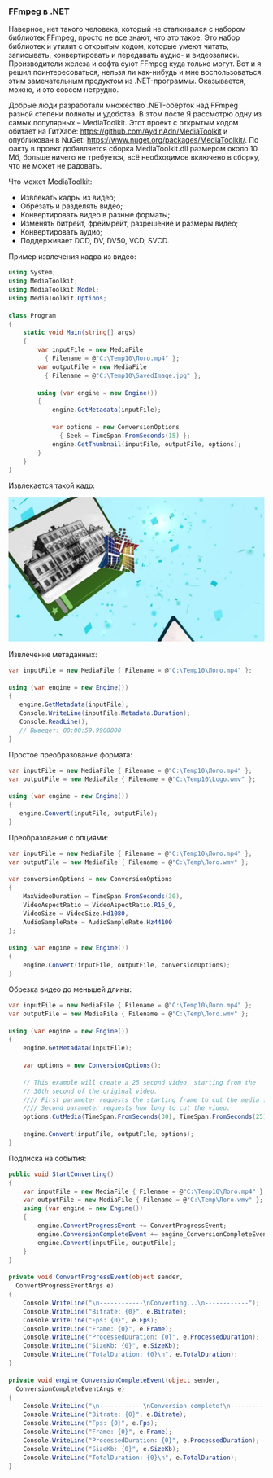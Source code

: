 ﻿### FFmpeg в .NET

Наверное, нет такого человека, который не сталкивался с набором библиотек FFmpeg, просто не все знают, что это такое. Это набор библиотек и утилит с открытым кодом, которые умеют читать, записывать, конвертировать и передавать аудио- и видеозаписи. Производители железа и софта суют FFmpeg куда только могут. Вот и я решил поинтересоваться, нельзя ли как-нибудь и мне воспользоваться этим замечательным продуктом из .NET-программы. Оказывается, можно, и это совсем нетрудно.

Добрые люди разработали множество .NET-обёрток над FFmpeg разной степени полноты и удобства. В этом посте Я рассмотрю одну из самых популярных – MediaToolkit. Этот проект с открытым кодом обитает на ГитХабе: https://github.com/AydinAdn/MediaToolkit и опубликован в NuGet: https://www.nuget.org/packages/MediaToolkit/. По факту в проект добавляется сборка MediaToolkit.dll размером около 10 Мб, больше ничего не требуется, всё необходимое включено в сборку, что не может не радовать.

Что может MediaToolkit:

* Извлекать кадры из видео;
* Обрезать и разделять видео;
* Конвертировать видео в разные форматы;
* Изменять битрейт, фреймрейт, разрешение и размеры видео;
* Конвертировать аудио;
* Поддерживает DCD, DV, DV50, VCD, SVCD.

Пример извлечения кадра из видео:

```csharp
using System;
using MediaToolkit;
using MediaToolkit.Model;
using MediaToolkit.Options;
 
class Program
{
    static void Main(string[] args)
    {
        var inputFile = new MediaFile 
          { Filename = @"C:\Temp10\Лого.mp4" };
        var outputFile = new MediaFile 
          { Filename = @"C:\Temp10\SavedImage.jpg" };
 
        using (var engine = new Engine())
        {
            engine.GetMetadata(inputFile);
 
            var options = new ConversionOptions 
              { Seek = TimeSpan.FromSeconds(15) };
            engine.GetThumbnail(inputFile, outputFile, options);
        }
    }
}
```

Извлекается такой кадр:

![SavedImage](img/SavedImage.jpg)

Извлечение метаданных:

```csharp
var inputFile = new MediaFile { Filename = @"C:\Temp10\Лого.mp4" };
 
using (var engine = new Engine())
{
   engine.GetMetadata(inputFile);
   Console.WriteLine(inputFile.Metadata.Duration);
   Console.ReadLine();
   // Выведет: 00:00:59.9900000
}
```

Простое преобразование формата:

```csharp
var inputFile = new MediaFile { Filename = @"C:\Temp10\Лого.mp4" };
var outputFile = new MediaFile { Filename = @"C:\Temp10\Logo.wmv" };
 
using (var engine = new Engine())
{
   engine.Convert(inputFile, outputFile);
}
```

Преобразование с опциями:

```csharp
var inputFile = new MediaFile { Filename = @"C:\Temp10\Лого.mp4" };
var outputFile = new MediaFile { Filename = @"C:\Temp\Лого.wmv" };
 
var conversionOptions = new ConversionOptions
{
    MaxVideoDuration = TimeSpan.FromSeconds(30),
    VideoAspectRatio = VideoAspectRatio.R16_9,
    VideoSize = VideoSize.Hd1080,
    AudioSampleRate = AudioSampleRate.Hz44100
};
 
using (var engine = new Engine())
{
    engine.Convert(inputFile, outputFile, conversionOptions);
}
```

Обрезка видео до меньшей длины:

```csharp
var inputFile = new MediaFile { Filename = @"C:\Temp10\Лого.mp4" };
var outputFile = new MediaFile { Filename = @"C:\Temp\Лого.wmv" };
 
using (var engine = new Engine())
{
    engine.GetMetadata(inputFile);
 
    var options = new ConversionOptions();
 
    // This example will create a 25 second video, starting from the 
    // 30th second of the original video.
    //// First parameter requests the starting frame to cut the media from.
    //// Second parameter requests how long to cut the video.
    options.CutMedia(TimeSpan.FromSeconds(30), TimeSpan.FromSeconds(25));
 
    engine.Convert(inputFile, outputFile, options);
}
```

Подписка на события:

```csharp
public void StartConverting()
{
    var inputFile = new MediaFile { Filename = @"C:\Temp10\Лого.mp4" };
    var outputFile = new MediaFile { Filename = @"C:\Temp\Лого.wmv" };
    using (var engine = new Engine())
    {
        engine.ConvertProgressEvent += ConvertProgressEvent;
        engine.ConversionCompleteEvent += engine_ConversionCompleteEvent;
        engine.Convert(inputFile, outputFile);
    }
}
 
private void ConvertProgressEvent(object sender, 
  ConvertProgressEventArgs e)
{
    Console.WriteLine("\n------------\nConverting...\n------------");
    Console.WriteLine("Bitrate: {0}", e.Bitrate);
    Console.WriteLine("Fps: {0}", e.Fps);
    Console.WriteLine("Frame: {0}", e.Frame);
    Console.WriteLine("ProcessedDuration: {0}", e.ProcessedDuration);
    Console.WriteLine("SizeKb: {0}", e.SizeKb);
    Console.WriteLine("TotalDuration: {0}\n", e.TotalDuration);
}
 
private void engine_ConversionCompleteEvent(object sender, 
  ConversionCompleteEventArgs e)
{
    Console.WriteLine("\n------------\nConversion complete!\n------------");
    Console.WriteLine("Bitrate: {0}", e.Bitrate);
    Console.WriteLine("Fps: {0}", e.Fps);
    Console.WriteLine("Frame: {0}", e.Frame);
    Console.WriteLine("ProcessedDuration: {0}", e.ProcessedDuration);
    Console.WriteLine("SizeKb: {0}", e.SizeKb);
    Console.WriteLine("TotalDuration: {0}\n", e.TotalDuration);
}
```


